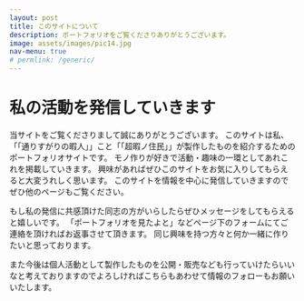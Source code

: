 ```yaml
---
layout: post
title: このサイトについて
description: ポートフォリオをご覧くださりありがとうございます。
image: assets/images/pic14.jpg
nav-menu: true
# permlink: /generic/
---
```

# 私の活動を発信していきます
当サイトをご覧くださりまして誠にありがとうございます。
このサイトは私、「「通りすがりの暇人」」こと「「超暇ノ住民」」が製作したものを紹介するためのポートフォリオサイトです。
モノ作りが好きで活動・趣味の一環としてあれこれを掲載していきます。
興味があればぜひこのサイトをお気に入りしてもらえると大変うれしく思います。
このサイトを情報を中心に発信していきますのでぜひ他のページもご覧ください。

もし私の発信に共感頂けた同志の方がいらしたらぜひメッセージをしてもらえると嬉しいです。
「ポートフォリオを見たよと」などページ下のフォームにてご連絡を頂ければお返事させて頂きます。
同じ興味を持つ方々と何か一緒に作りたいと思っております。

また今後は個人活動として製作したものを公開・販売なども行っていけたらいいなと考えておりますのでよろしければこちらもあわせて情報のフォローもお願いいたします。